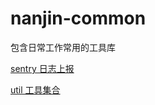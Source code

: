 # nanjin-common

包含日常工作常用的工具库

[sentry 日志上报](https://github.com/beyondverage0908/nanjin-common/blob/main/markdown/sentry%E6%97%A5%E5%BF%97%E4%B8%8A%E6%8A%A5.md)

[util 工具集合]()